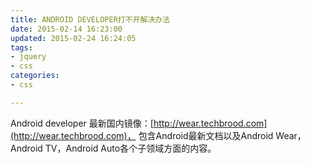 ```yaml
---
title: ANDROID DEVELOPER打不开解决办法
date: 2015-02-14 16:23:00
updated: 2015-02-24 16:24:05
tags: 
- jquery
- css
categories: 
- css

---
```

Android developer 最新国内镜像：[http://wear.techbrood.com](http://wear.techbrood.com)，
包含Android最新文档以及Android Wear，Android TV，Android Auto各个子领域方面的内容。